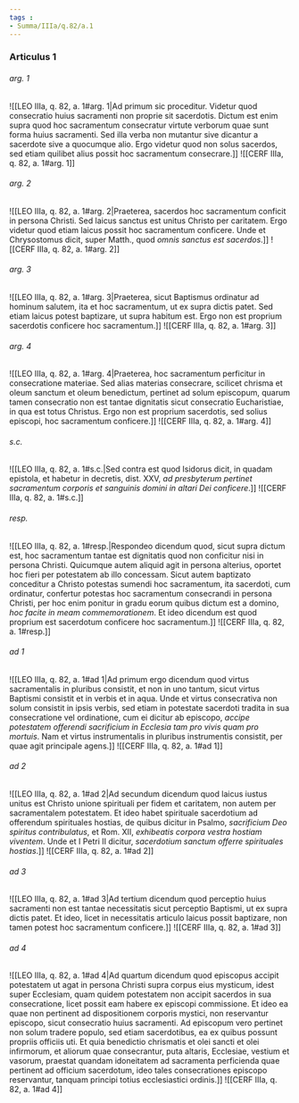 ```yaml
---
tags : 
- Summa/IIIa/q.82/a.1
---
```


### Articulus 1

###### arg. 1
![[LEO IIIa, q. 82, a. 1#arg. 1|Ad primum sic proceditur. Videtur quod consecratio huius sacramenti non proprie sit sacerdotis. Dictum est enim supra quod hoc sacramentum consecratur virtute verborum quae sunt forma huius sacramenti. Sed illa verba non mutantur sive dicantur a sacerdote sive a quocumque alio. Ergo videtur quod non solus sacerdos, sed etiam quilibet alius possit hoc sacramentum consecrare.]]
![[CERF IIIa, q. 82, a. 1#arg. 1]]

###### arg. 2
![[LEO IIIa, q. 82, a. 1#arg. 2|Praeterea, sacerdos hoc sacramentum conficit in persona Christi. Sed laicus sanctus est unitus Christo per caritatem. Ergo videtur quod etiam laicus possit hoc sacramentum conficere. Unde et Chrysostomus dicit, super Matth., quod *omnis sanctus est sacerdos*.]]
![[CERF IIIa, q. 82, a. 1#arg. 2]]

###### arg. 3
![[LEO IIIa, q. 82, a. 1#arg. 3|Praeterea, sicut Baptismus ordinatur ad hominum salutem, ita et hoc sacramentum, ut ex supra dictis patet. Sed etiam laicus potest baptizare, ut supra habitum est. Ergo non est proprium sacerdotis conficere hoc sacramentum.]]
![[CERF IIIa, q. 82, a. 1#arg. 3]]

###### arg. 4
![[LEO IIIa, q. 82, a. 1#arg. 4|Praeterea, hoc sacramentum perficitur in consecratione materiae. Sed alias materias consecrare, scilicet chrisma et oleum sanctum et oleum benedictum, pertinet ad solum episcopum, quarum tamen consecratio non est tantae dignitatis sicut consecratio Eucharistiae, in qua est totus Christus. Ergo non est proprium sacerdotis, sed solius episcopi, hoc sacramentum conficere.]]
![[CERF IIIa, q. 82, a. 1#arg. 4]]

###### s.c.
![[LEO IIIa, q. 82, a. 1#s.c.|Sed contra est quod Isidorus dicit, in quadam epistola, et habetur in decretis, dist. XXV, *ad presbyterum pertinet sacramentum corporis et sanguinis domini in altari Dei conficere*.]]
![[CERF IIIa, q. 82, a. 1#s.c.]]

###### resp.
![[LEO IIIa, q. 82, a. 1#resp.|Respondeo dicendum quod, sicut supra dictum est, hoc sacramentum tantae est dignitatis quod non conficitur nisi in persona Christi. Quicumque autem aliquid agit in persona alterius, oportet hoc fieri per potestatem ab illo concessam. Sicut autem baptizato conceditur a Christo potestas sumendi hoc sacramentum, ita sacerdoti, cum ordinatur, confertur potestas hoc sacramentum consecrandi in persona Christi, per hoc enim ponitur in gradu eorum quibus dictum est a domino, *hoc facite in meam commemorationem*. Et ideo dicendum est quod proprium est sacerdotum conficere hoc sacramentum.]]
![[CERF IIIa, q. 82, a. 1#resp.]]

###### ad 1
![[LEO IIIa, q. 82, a. 1#ad 1|Ad primum ergo dicendum quod virtus sacramentalis in pluribus consistit, et non in uno tantum, sicut virtus Baptismi consistit et in verbis et in aqua. Unde et virtus consecrativa non solum consistit in ipsis verbis, sed etiam in potestate sacerdoti tradita in sua consecratione vel ordinatione, cum ei dicitur ab episcopo, *accipe potestatem offerendi sacrificium in Ecclesia tam pro vivis quam pro mortuis*. Nam et virtus instrumentalis in pluribus instrumentis consistit, per quae agit principale agens.]]
![[CERF IIIa, q. 82, a. 1#ad 1]]

###### ad 2
![[LEO IIIa, q. 82, a. 1#ad 2|Ad secundum dicendum quod laicus iustus unitus est Christo unione spirituali per fidem et caritatem, non autem per sacramentalem potestatem. Et ideo habet spirituale sacerdotium ad offerendum spirituales hostias, de quibus dicitur in Psalmo, *sacrificium Deo spiritus contribulatus*, et Rom. XII, *exhibeatis corpora vestra hostiam viventem*. Unde et I Petri II dicitur, *sacerdotium sanctum offerre spirituales hostias*.]]
![[CERF IIIa, q. 82, a. 1#ad 2]]

###### ad 3
![[LEO IIIa, q. 82, a. 1#ad 3|Ad tertium dicendum quod perceptio huius sacramenti non est tantae necessitatis sicut perceptio Baptismi, ut ex supra dictis patet. Et ideo, licet in necessitatis articulo laicus possit baptizare, non tamen potest hoc sacramentum conficere.]]
![[CERF IIIa, q. 82, a. 1#ad 3]]

###### ad 4
![[LEO IIIa, q. 82, a. 1#ad 4|Ad quartum dicendum quod episcopus accipit potestatem ut agat in persona Christi supra corpus eius mysticum, idest super Ecclesiam, quam quidem potestatem non accipit sacerdos in sua consecratione, licet possit eam habere ex episcopi commissione. Et ideo ea quae non pertinent ad dispositionem corporis mystici, non reservantur episcopo, sicut consecratio huius sacramenti. Ad episcopum vero pertinet non solum tradere populo, sed etiam sacerdotibus, ea ex quibus possunt propriis officiis uti. Et quia benedictio chrismatis et olei sancti et olei infirmorum, et aliorum quae consecrantur, puta altaris, Ecclesiae, vestium et vasorum, praestat quandam idoneitatem ad sacramenta perficienda quae pertinent ad officium sacerdotum, ideo tales consecrationes episcopo reservantur, tanquam principi totius ecclesiastici ordinis.]]
![[CERF IIIa, q. 82, a. 1#ad 4]]


